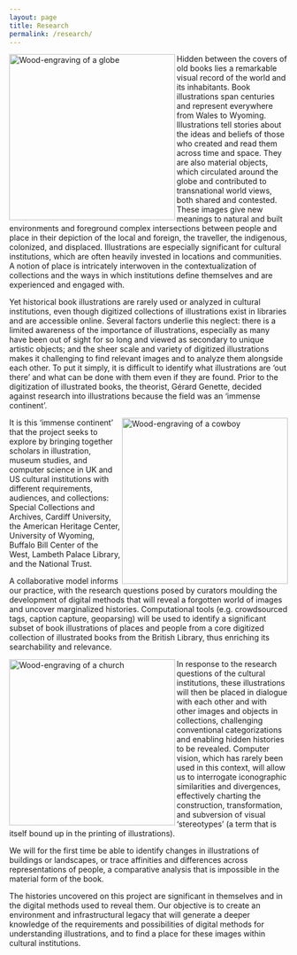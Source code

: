 ```yaml
---
layout: page
title: Research
permalink: /research/
---
```

<p><a href="https://aeh0.github.io/findingaplace/img/globe-bw.jpg">
  <img src="https://aeh0.github.io/findingaplace/img/globe-bw.jpg"
       alt="Wood-engraving of a globe" align="left" width="300px" margin="15px"></a></p>
<p>Hidden between the covers of old books lies a remarkable visual record of the world and its inhabitants. Book illustrations span centuries and represent everywhere from Wales to Wyoming. Illustrations tell stories about the ideas and beliefs of those who created and read them across time and space. They are also material objects, which circulated around the globe and contributed to transnational world views, both shared and contested. These images give new meanings to natural and built environments and foreground complex intersections between people and place in their depiction of the local and foreign, the traveller, the indigenous, colonized, and displaced. Illustrations are especially significant for cultural institutions, which are often heavily invested in locations and communities. A notion of place is intricately interwoven in the contextualization of collections and the ways in which institutions define themselves and are experienced and engaged with.</p>
<p>Yet historical book illustrations are rarely used or analyzed in cultural institutions, even though digitized collections of illustrations exist in libraries and are accessible online. Several factors underlie this neglect: there is a limited awareness of the importance of illustrations, especially as many have been out of sight for so long and viewed as secondary to unique artistic objects; and the sheer scale and variety of digitized illustrations makes it challenging to find relevant images and to analyze them alongside each other. To put it simply, it is difficult to identify what illustrations are ‘out there’ and what can be done with them even if they are found. Prior to the digitization of illustrated books, the theorist, Gérard Genette, decided against research into illustrations because the field was an ‘immense continent’.</p>
<p><a href="https://aeh0.github.io/findingaplace/img/cowboy.jpg">
  <img src="https://aeh0.github.io/findingaplace/img/cowboy.jpg"
       alt="Wood-engraving of a cowboy" align="right" width="300px" margin="15px"></a></p>
<p>It is this ‘immense continent’ that the project seeks to explore by bringing together scholars in illustration, museum studies, and computer science in UK and US cultural institutions with different requirements, audiences, and collections: Special Collections and Archives, Cardiff University, the American Heritage Center, University of Wyoming, Buffalo Bill Center of the West, Lambeth Palace Library, and the National Trust.</p>
<p>A collaborative model informs our practice, with the research questions posed by curators moulding the development of digital methods that will reveal a forgotten world of images and uncover marginalized histories. Computational tools (e.g. crowdsourced tags, caption capture, geoparsing) will be used to identify a significant subset of book illustrations of places and people from a core digitized collection of illustrated books from the British Library, thus enriching its searchability and relevance.</p>
<p><a href="https://aeh0.github.io/findingaplace/img/church-2.jpg">
  <img src="https://aeh0.github.io/findingaplace/img/church-2.jpg"
       alt="Wood-engraving of a church" align="left" width="300px" margin="15px"></a></p>
<p>In response to the research questions of the cultural institutions, these illustrations will then be placed in dialogue with each other and with other images and objects in collections, challenging conventional categorizations and enabling hidden histories to be revealed. Computer vision, which has rarely been used in this context, will allow us to interrogate iconographic similarities and divergences, effectively charting the construction, transformation, and subversion of visual ‘stereotypes’ (a term that is itself bound up in the printing of illustrations).</p>
<p>We will for the first time be able to identify changes in illustrations of buildings or landscapes, or trace affinities and differences across representations of people, a comparative analysis that is impossible in the material form of the book.</p>
<p>The histories uncovered on this project are significant in themselves and in the digital methods used to reveal them. Our objective is to create an environment and infrastructural legacy that will generate a deeper knowledge of the requirements and possibilities of digital methods for understanding illustrations, and to find a place for these images within cultural institutions.</p>
